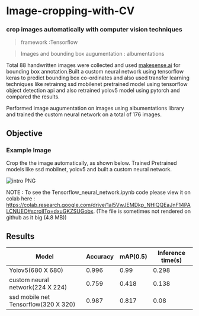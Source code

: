 # Image-cropping-with-CV

### crop images automatically with computer vision techniques

>framework  :Tensorflow 

>Images and bounding box augumentation : albumentations 

Total 88 handwritten images were collected and used [makesense.ai](https://www.makesense.ai/) for bounding box annotation.Built a custom neural network using tensorflow keras to predict bounding box co-ordinates and also used transfer learning techniques like retrainng ssd mobilenet pretrained model using tensorflow object detection api and also retrained yolov5 model using pytorch and compared the results.

Performed image augumentation on images using albumentations library and trained the custom neural network on a total of 176 images.


## Objective 

### Example Image
Crop the the image automatically, as shown below. 
Trained Pretrained models like ssd mobilnet, yolov5 and built a custom neural network.





![intro PNG](https://github.com/SSahas/Image-cropping-with-Computer-vision/assets/82393353/aa534e0c-febf-4b37-9a4b-c7ef371791de)

NOTE : To see the Tensorflow_neural_network.ipynb code please view it on colab here : https://colab.research.google.com/drive/1al5VwJEMDkp_NHlQQEaJnF14PALCNUEO#scrollTo=dxuGKZSUGobx.
(The file is sometimes not rendered on github  as it big (4.8 MB)) 

## Results 

| Model | Accuracy | mAP(0.5) | Inference time(s) |
| ------ | ------ | ------ | ------ |
| Yolov5(680 X 680) | 0.996 |  0.99 | 0.298 |
| custom neural network(224 X 224) | 0.759 | 0.418 | 0.138 |
| ssd mobile net Tensorflow(320 X 320) | 0.987 | 0.817 | 0.08 |
